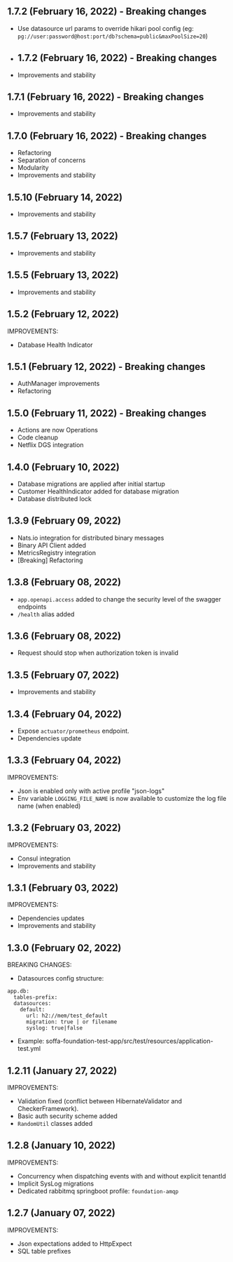 ## 1.7.2 (February 16, 2022) - Breaking changes

* Use datasource url params to override hikari pool config (eg: `pg://user:password@host:port/db?schema=public&maxPoolSize=20`)

* ## 1.7.2 (February 16, 2022) - Breaking changes

* Improvements and stability

## 1.7.1 (February 16, 2022) - Breaking changes

* Improvements and stability

## 1.7.0 (February 16, 2022) - Breaking changes 

* Refactoring
* Separation of concerns
* Modularity
* Improvements and stability

## 1.5.10 (February 14, 2022)

* Improvements and stability

## 1.5.7 (February 13, 2022)

* Improvements and stability

## 1.5.5 (February 13, 2022)

* Improvements and stability
 
## 1.5.2 (February 12, 2022)

IMPROVEMENTS:

* Database Health Indicator

## 1.5.1 (February 12, 2022) - Breaking changes

* AuthManager improvements
* Refactoring
 
## 1.5.0 (February 11, 2022) - Breaking changes

* Actions are now Operations
* Code cleanup
* Netflix DGS integration 

## 1.4.0 (February 10, 2022)

* Database migrations are applied after initial startup
* Customer HealthIndicator added for database migration
* Database distributed lock 

## 1.3.9 (February 09, 2022)

* Nats.io integration for distributed binary messages
* Binary API Client added
* MetricsRegistry integration
* [Breaking] Refactoring

## 1.3.8 (February 08, 2022)

* `app.openapi.access` added to change the security level of the swagger endpoints
* `/health` alias added 

## 1.3.6 (February 08, 2022)

* Request should stop when authorization token is invalid
 
## 1.3.5 (February 07, 2022)

* Improvements and stability
 
## 1.3.4 (February 04, 2022)

* Expose `actuator/prometheus` endpoint.
* Dependencies update

## 1.3.3 (February 04, 2022)

IMPROVEMENTS:

* Json is enabled only with active profile "json-logs"
* Env variable `LOGGING_FILE_NAME` is now available to customize the log file name (when enabled)

 ## 1.3.2 (February 03, 2022)

IMPROVEMENTS:

* Consul integration
* Improvements and stability
 
## 1.3.1 (February 03, 2022)

IMPROVEMENTS:

* Dependencies updates
* Improvements and stability

## 1.3.0 (February 02, 2022)

BREAKING CHANGES:

* Datasources config structure:
```
app.db:
  tables-prefix: 
  datasources:
    default:
      url: h2://mem/test_default
      migration: true | or filename
      syslog: true|false
```
* Example: soffa-foundation-test-app/src/test/resources/application-test.yml

## 1.2.11 (January 27, 2022)

IMPROVEMENTS:

* Validation fixed (conflict between HibernateValidator and CheckerFramework).
* Basic auth security scheme added
* `RandomUtil` classes added

## 1.2.8 (January 10, 2022)

IMPROVEMENTS:

* Concurrency when dispatching events with and without explicit tenantId
* Implicit SysLog migrations
* Dedicated rabbitmq springboot profile: `foundation-amqp`

## 1.2.7 (January 07, 2022)

IMPROVEMENTS:

* Json expectations added to HttpExpect
* SQL table prefixes
